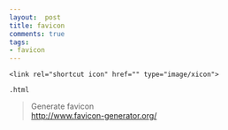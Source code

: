 ```yaml
---
layout:  post
title: favicon
comments: true
tags:
- favicon
---
```



```
<link rel="shortcut icon" href="" type="image/xicon">

.html

```
> Generate favicon  
http://www.favicon-generator.org/

